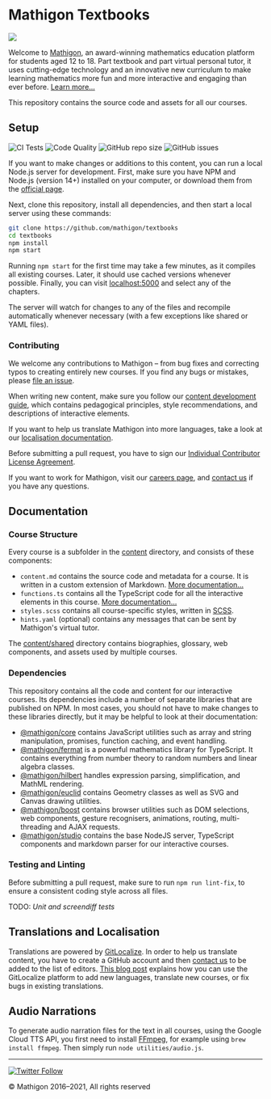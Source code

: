 # Mathigon Textbooks

![](https://mathigon.org/images/hero.jpg)

Welcome to [Mathigon](https://mathigon.org), an award-winning mathematics education platform for
students aged 12 to 18. Part textbook and part virtual personal tutor, it uses cutting-edge
technology and an innovative new curriculum to make learning mathematics more fun and more
interactive and engaging than ever before. [Learn more…](https://www.youtube.com/watch?v=vwyIZsi0b98)

This repository contains the source code and assets for all our courses.

## Setup

![CI Tests](https://github.com/mathigon/textbooks/workflows/CI%20Tests/badge.svg)
![Code Quality](https://github.com/mathigon/textbooks/workflows/Code%20Quality/badge.svg)
![GitHub repo size](https://img.shields.io/github/repo-size/mathigon/textbooks)
![GitHub issues](https://img.shields.io/github/issues-raw/mathigon/textbooks)

If you want to make changes or additions to this content, you can run a local Node.js server for
development. First, make sure you have NPM and Node.js (version 14+) installed on your computer,
or download them from the [official page](https://nodejs.org).

Next, clone this repository, install all dependencies, and then start a local server using these
commands:

```bash
git clone https://github.com/mathigon/textbooks
cd textbooks
npm install
npm start
```

Running `npm start` for the first time may take a few minutes, as it compiles all existing courses.
Later, it should use cached versions whenever possible. Finally, you can visit
[localhost:5000](http://localhost:5000) and select any of the chapters.

The server will watch for changes to any of the files and recompile automatically whenever
necessary (with a few exceptions like shared or YAML files).


### Contributing

We welcome any contributions to Mathigon – from bug fixes and correcting typos to creating entirely
new courses. If you find any bugs or mistakes, please [file an issue](https://github.com/mathigon/textbooks/issues).

When writing new content, make sure you follow our [content development
guide](https://www.notion.so/718073cf25bf468b9d717735884803da), which contains pedagogical
principles, style recommendations, and descriptions of interactive elements.

If you want to help us translate Mathigon into more languages, take a look at our [localisation
documentation](docs/translations.md).

Before submitting a pull request, you have to sign our [Individual Contributor
License Agreement](https://gist.github.com/plegner/5ad5b7be2948a4ad073c50b15ac01d39).

If you want to work for Mathigon, visit our [careers page](https://mathigon.org/careers), and
[contact us](mailto:dev@mathigon.org) if you have any questions.


## Documentation

### Course Structure

Every course is a subfolder in the [content](content) directory, and consists of these components:

* `content.md` contains the source code and metadata for a course. It is written in a custom
  extension of Markdown. [More documentation…](docs/markdown.md)
* `functions.ts` contains all the TypeScript code for all the interactive elements in this course.
  [More documentation…](docs/interactives.md)
* `styles.scss` contains all course-specific styles, written in [SCSS](https://sass-lang.com/).
* `hints.yaml` (optional) contains any messages that can be sent by Mathigon's virtual tutor.

The [content/shared](content/shared) directory contains biographies, glossary, web components, and
assets used by multiple courses.

### Dependencies

This repository contains all the code and content for our interactive courses. Its dependencies
include a number of separate libraries that are published on NPM. In most cases, you should not have
to make changes to these libraries directly, but it may be helpful to look at their documentation:

- [@mathigon/core](https://github.com/mathigon/core.js) contains JavaScript utilities such as
  array and string manipulation, promises, function caching, and event handling.
- [@mathigon/fermat](https://github.com/mathigon/fermat.js) is a powerful mathematics library for
  TypeScript. It contains everything from number theory to random numbers and linear algebra classes.
- [@mathigon/hilbert](https://github.com/mathigon/hilbert.js) handles expression parsing,
  simplification, and MathML rendering.
- [@mathigon/euclid](https://github.com/mathigon/euclid.js) contains Geometry classes as well as
  SVG and Canvas drawing utilities.
- [@mathigon/boost](https://github.com/mathigon/boost.js) contains browser utilities such as DOM
  selections, web components, gesture recognisers, animations, routing, multi-threading and AJAX
  requests.
- [@mathigon/studio](https://github.com/mathigon/studio) contains the base NodeJS server, TypeScript
  components and markdown parser for our interactive courses.

### Testing and Linting

Before submitting a pull request, make sure to run `npm run lint-fix`, to ensure a consistent coding
style across all files.

TODO: _Unit and screendiff tests_


## Translations and Localisation

Translations are powered by [GitLocalize](https://gitlocalize.com/repo/5711). In order to help us
translate content, you have to create a GitHub account and then [contact us](mailto:contact@mathigon.org)
to be added to the list of editors. [This blog post](https://blog.gitlocalize.com/posts/introducing-gitlocalize.html)
explains how you can use the GitLocalize platform to add new languages, translate new courses, or
fix bugs in existing translations.


## Audio Narrations

To generate audio narration files for the text in all courses, using the Google Cloud TTS API, you
first need to install [FFmpeg](https://ffmpeg.org), for example using `brew install ffmpeg`. Then
simply run `node utilities/audio.js`.

---

[![Twitter Follow](https://img.shields.io/twitter/follow/MathigonOrg?style=social)](https://twitter.com/intent/follow?screen_name=MathigonOrg)

© Mathigon 2016–2021, All rights reserved

